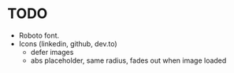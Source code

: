 # TODO 
- Roboto font.
- Icons (linkedin, github, dev.to)
  - defer images
  - abs placeholder, same radius, fades out when image loaded
